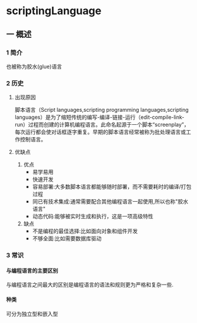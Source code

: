 # scriptingLanguage
## 一 概述
### 1 简介
也被称为胶水(glue)语言
### 2 历史
1. 出现原因
        
    脚本语言（Script languages,scripting programming languages,scripting languages）是为了缩短传统的编写-编译-链接-运行（edit-compile-link-run）过程而创建的计算机编程语言。此命名起源于一个脚本“screenplay”，每次运行都会使对话框逐字重复。早期的脚本语言经常被称为批处理语言或工作控制语言。
2. 优缺点
    1. 优点
        - 易学易用
        - 快速开发
        - 容易部署:大多数脚本语言都能够随时部署，而不需要耗时的编译/打包过程
        - 同已有技术集成:通常需要配合其他编程语言一起使用,所以也称"胶水语言"
        - 动态代码:能够被实时生成和执行，这是一项高级特性
    2. 缺点
        - 不是编程的最佳选择:比如面向对象和组件开发
        - 不够全面:比如需要数据库驱动

### 3 常识
#### 与编程语言的主要区别
与编程语言之间最大的区别是编程语言的语法和规则更为严格和复杂一些.
#### 种类
可分为独立型和嵌入型

